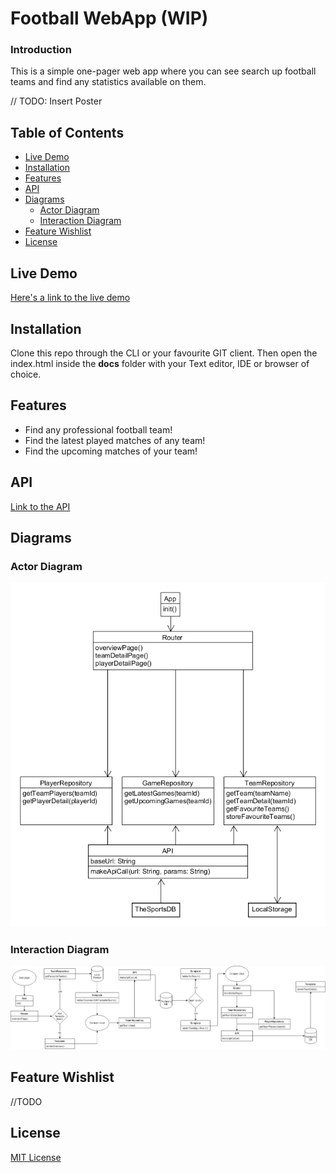 # Football WebApp (WIP)
### Introduction
This is a simple one-pager web app where you can see search up football teams and find any statistics
available on them.

// TODO: Insert Poster
## Table of Contents
* [Live Demo](#Live-Demo)
* [Installation](#Installation)
* [Features](#Features)
* [API](#API)
* [Diagrams](#Diagrams)
    * [Actor Diagram](#Actor-Diagram)
    * [Interaction Diagram](#Interaction-Diagram)
* [Feature Wishlist](#Feature-Wishlist)
* [License](#License)


## Live Demo
[Here's a link to the live demo](https://tnanhekhan.github.io/web-app-from-scratch-1920/)
## Installation
Clone this repo through the CLI or your favourite GIT client. Then open the index.html inside the **docs**
folder with your Text editor, IDE or browser of choice. 
## Features
* Find any professional football team!
* Find the latest played matches of any team!
* Find the upcoming matches of your team!
## API
[Link to the API](https://www.thesportsdb.com/)
## Diagrams
### Actor Diagram
![Action Diagram](ActorDiagram.png)
### Interaction Diagram
![Interaction Diagram](InteractionDiagram.png)
## Feature Wishlist
//TODO 
## License
[MIT License](https://opensource.org/licenses/MIT)
